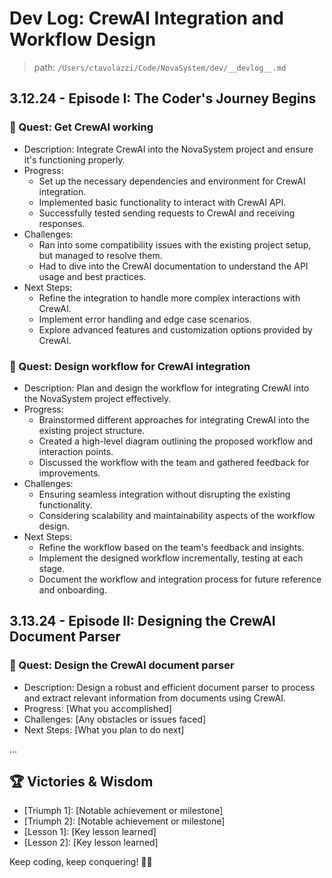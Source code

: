 # Dev Log: CrewAI Integration and Workflow Design
> path: `/Users/ctavolazzi/Code/NovaSystem/dev/__devlog__.md`

## 3.12.24 - Episode I: The Coder's Journey Begins

### 🎯 Quest: Get CrewAI working

- Description: Integrate CrewAI into the NovaSystem project and ensure it's functioning properly.
- Progress: 
  - Set up the necessary dependencies and environment for CrewAI integration.
  - Implemented basic functionality to interact with CrewAI API.
  - Successfully tested sending requests to CrewAI and receiving responses.
- Challenges:
  - Ran into some compatibility issues with the existing project setup, but managed to resolve them.
  - Had to dive into the CrewAI documentation to understand the API usage and best practices.
- Next Steps:
  - Refine the integration to handle more complex interactions with CrewAI.
  - Implement error handling and edge case scenarios.
  - Explore advanced features and customization options provided by CrewAI.

### 🎯 Quest: Design workflow for CrewAI integration

- Description: Plan and design the workflow for integrating CrewAI into the NovaSystem project effectively.
- Progress:
  - Brainstormed different approaches for integrating CrewAI into the existing project structure.
  - Created a high-level diagram outlining the proposed workflow and interaction points.
  - Discussed the workflow with the team and gathered feedback for improvements.
- Challenges:
  - Ensuring seamless integration without disrupting the existing functionality.
  - Considering scalability and maintainability aspects of the workflow design.
- Next Steps:
  - Refine the workflow based on the team's feedback and insights.
  - Implement the designed workflow incrementally, testing at each stage.
  - Document the workflow and integration process for future reference and onboarding.

## 3.13.24 - Episode II: Designing the CrewAI Document Parser

### 🎯 Quest: Design the CrewAI document parser

- Description: Design a robust and efficient document parser to process and extract relevant information from documents using CrewAI.
- Progress: [What you accomplished]
- Challenges: [Any obstacles or issues faced]
- Next Steps: [What you plan to do next]

...

## 🏆 Victories & Wisdom

- [Triumph 1]: [Notable achievement or milestone]
- [Triumph 2]: [Notable achievement or milestone]
- [Lesson 1]: [Key lesson learned]
- [Lesson 2]: [Key lesson learned]

Keep coding, keep conquering! 💪📜